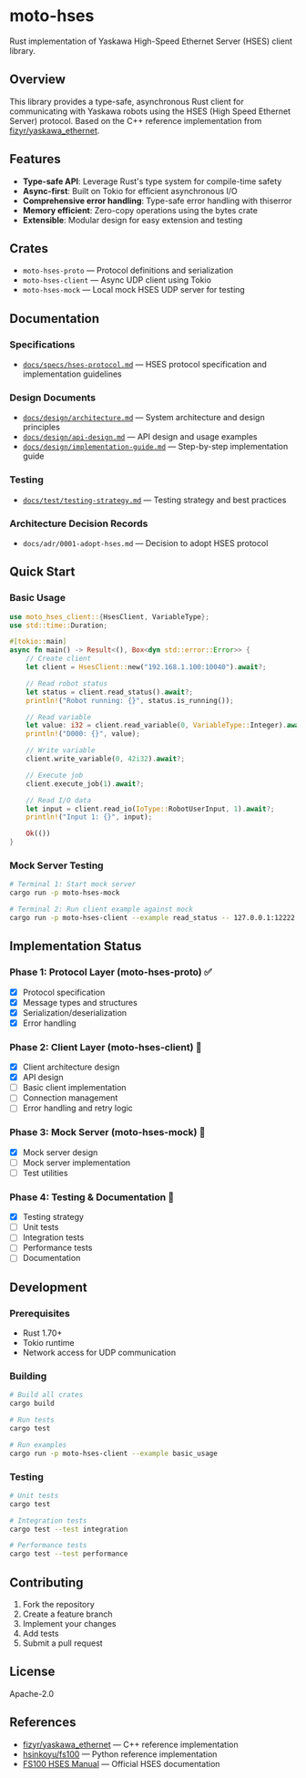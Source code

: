 # moto-hses

Rust implementation of Yaskawa High-Speed Ethernet Server (HSES) client library.

## Overview

This library provides a type-safe, asynchronous Rust client for communicating with Yaskawa robots using the HSES (High Speed Ethernet Server) protocol. Based on the C++ reference implementation from [fizyr/yaskawa_ethernet](https://github.com/fizyr/yaskawa_ethernet).

## Features

- **Type-safe API**: Leverage Rust's type system for compile-time safety
- **Async-first**: Built on Tokio for efficient asynchronous I/O
- **Comprehensive error handling**: Type-safe error handling with thiserror
- **Memory efficient**: Zero-copy operations using the bytes crate
- **Extensible**: Modular design for easy extension and testing

## Crates

- `moto-hses-proto` — Protocol definitions and serialization
- `moto-hses-client` — Async UDP client using Tokio
- `moto-hses-mock` — Local mock HSES UDP server for testing

## Documentation

### Specifications

- [`docs/specs/hses-protocol.md`](docs/specs/hses-protocol.md) — HSES protocol specification and implementation guidelines

### Design Documents

- [`docs/design/architecture.md`](docs/design/architecture.md) — System architecture and design principles
- [`docs/design/api-design.md`](docs/design/api-design.md) — API design and usage examples
- [`docs/design/implementation-guide.md`](docs/design/implementation-guide.md) — Step-by-step implementation guide

### Testing

- [`docs/test/testing-strategy.md`](docs/test/testing-strategy.md) — Testing strategy and best practices

### Architecture Decision Records

- `docs/adr/0001-adopt-hses.md` — Decision to adopt HSES protocol

## Quick Start

### Basic Usage

```rust
use moto_hses_client::{HsesClient, VariableType};
use std::time::Duration;

#[tokio::main]
async fn main() -> Result<(), Box<dyn std::error::Error>> {
    // Create client
    let client = HsesClient::new("192.168.1.100:10040").await?;

    // Read robot status
    let status = client.read_status().await?;
    println!("Robot running: {}", status.is_running());

    // Read variable
    let value: i32 = client.read_variable(0, VariableType::Integer).await?;
    println!("D000: {}", value);

    // Write variable
    client.write_variable(0, 42i32).await?;

    // Execute job
    client.execute_job(1).await?;

    // Read I/O data
    let input = client.read_io(IoType::RobotUserInput, 1).await?;
    println!("Input 1: {}", input);

    Ok(())
}
```

### Mock Server Testing

```bash
# Terminal 1: Start mock server
cargo run -p moto-hses-mock

# Terminal 2: Run client example against mock
cargo run -p moto-hses-client --example read_status -- 127.0.0.1:12222
```

## Implementation Status

### Phase 1: Protocol Layer (moto-hses-proto) ✅

- [x] Protocol specification
- [x] Message types and structures
- [x] Serialization/deserialization
- [x] Error handling

### Phase 2: Client Layer (moto-hses-client) 🔄

- [x] Client architecture design
- [x] API design
- [ ] Basic client implementation
- [ ] Connection management
- [ ] Error handling and retry logic

### Phase 3: Mock Server (moto-hses-mock) 🔄

- [x] Mock server design
- [ ] Mock server implementation
- [ ] Test utilities

### Phase 4: Testing & Documentation 🔄

- [x] Testing strategy
- [ ] Unit tests
- [ ] Integration tests
- [ ] Performance tests
- [ ] Documentation

## Development

### Prerequisites

- Rust 1.70+
- Tokio runtime
- Network access for UDP communication

### Building

```bash
# Build all crates
cargo build

# Run tests
cargo test

# Run examples
cargo run -p moto-hses-client --example basic_usage
```

### Testing

```bash
# Unit tests
cargo test

# Integration tests
cargo test --test integration

# Performance tests
cargo test --test performance
```

## Contributing

1. Fork the repository
2. Create a feature branch
3. Implement your changes
4. Add tests
5. Submit a pull request

## License

Apache-2.0

## References

- [fizyr/yaskawa_ethernet](https://github.com/fizyr/yaskawa_ethernet) — C++ reference implementation
- [hsinkoyu/fs100](https://github.com/hsinkoyu/fs100) — Python reference implementation
- [FS100 HSES Manual](https://www.motoman.com/getmedia/16B5CD92-BD0B-4DE0-9DC9-B71D0B6FE264/160766-1CD.pdf.aspx?ext=.pdf) — Official HSES documentation
